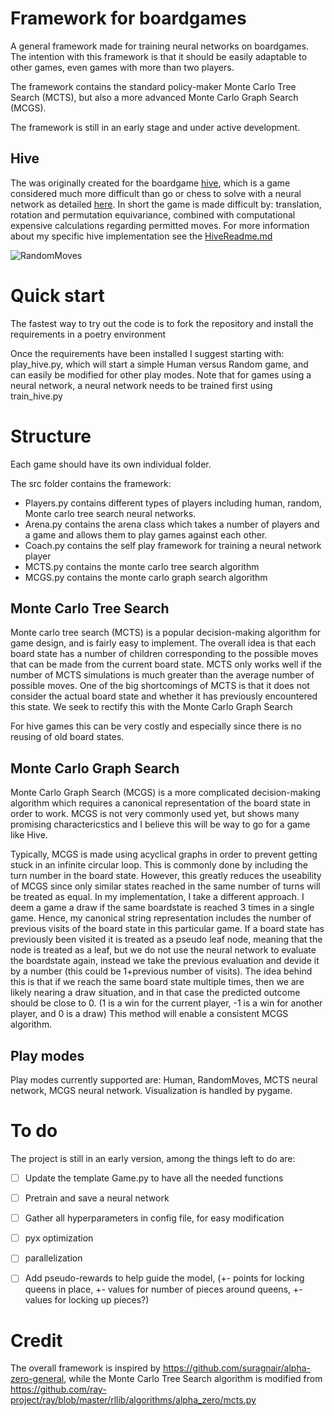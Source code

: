 
# Framework for boardgames
A general framework made for training neural networks on boardgames. 
The intention with this framework is that it should be easily adaptable to other games, even games with more than two players.

The framework contains the standard policy-maker Monte Carlo Tree Search (MCTS), but also a more advanced Monte Carlo Graph Search (MCGS). 

The framework is still in an early stage and under active development.

## Hive
The was originally created for the boardgame [hive](https://boardgamegeek.com/boardgame/2655/hive), which is a game considered much more difficult than go or chess to solve with a neural network as detailed [here](https://liacs.leidenuniv.nl/~plaata1/papers/IEEE_Conference_Hive_D__Kampert.pdf).
In short the game is made difficult by: translation, rotation and permutation equivariance, combined with computational expensive calculations regarding permitted moves. For more information about my specific hive implementation see the [HiveReadme.md](https://github.com/tueboesen/Hive_nn/blob/master/hive/HiveReadme.md)

![RandomMoves](https://github.com/tueboesen/Hive_nn/blob/master/hive/icons/hive_example.gif)

# Quick start
The fastest way to try out the code is to fork the repository and install the requirements in a poetry environment

Once the requirements have been installed I suggest starting with: play_hive.py, which will start a simple Human versus Random game, and can easily be modified for other play modes.
Note that for games using a neural network, a neural network needs to be trained first using train_hive.py

# Structure
Each game should have its own individual folder.

The src folder contains the framework:
- Players.py contains different types of players including human, random, Monte carlo tree search neural networks.
- Arena.py contains the arena class which takes a number of players and a game and allows them to play games against each other.
- Coach.py contains the self play framework for training a neural network player
- MCTS.py contains the monte carlo tree search algorithm
- MCGS.py contains the monte carlo graph search algorithm

## Monte Carlo Tree Search
Monte carlo tree search (MCTS) is a popular decision-making algorithm for game design, and is fairly easy to implement. The overall idea is that each board state has a number of children corresponding to the possible moves that can be made from the current board state.
MCTS only works well if the number of MCTS simulations is much greater than the average number of possible moves. 
One of the big shortcomings of MCTS is that it does not consider the actual board state and whether it has previously encountered this state. We seek to rectify this with the Monte Carlo Graph Search

For hive games this can be very costly and especially since there is no reusing of old board states. 

## Monte Carlo Graph Search
Monte Carlo Graph Search (MCGS) is a more complicated decision-making algorithm which requires a canonical representation of the board state in order to work. 
MCGS is not very commonly used yet, but shows many promising charactericstics and I believe this will be way to go for a game like Hive.

Typically, MCGS is made using acyclical graphs in order to prevent getting stuck in an infinite circular loop. This is commonly done by including the turn number in the board state. However, this greatly reduces the useability of MCGS since only similar states reached in the same number of turns will be treated as equal.
In my implementation, I take a different approach. I deem a game a draw if the same boardstate is reached 3 times in a single game.
Hence, my canonical string representation includes the number of previous visits of the board state in this particular game.
If a board state has previously been visited it is treated as a pseudo leaf node, meaning that the node is treated as a leaf, but we do not use the neural network to evaluate the boardstate again, instead we take the previous evaluation and devide it by a number (this could be 1+previous number of visits). 
The idea behind this is that if we reach the same board state multiple times, then we are likely nearing a draw situation, and in that case the predicted outcome should be close to 0. 
(1 is a win for the current player, -1 is a win for another player, and 0 is a draw)
This method will enable a consistent MCGS algorithm.

## Play modes
Play modes currently supported are: Human, RandomMoves, MCTS neural network, MCGS neural network. Visualization is handled by pygame.


# To do
The project is still in an early version, among the things left to do are:

- [ ] Update the template Game.py to have all the needed functions
- [ ] Pretrain and save a neural network
- [ ] Gather all hyperparameters in config file, for easy modification 
- [ ] pyx optimization
- [ ] parallelization
- [ ] Add pseudo-rewards to help guide the model, (+- points for locking queens in place, +- values for number of pieces around queens, +- values for locking up pieces?) 


# Credit 
The overall framework is inspired by 
https://github.com/suragnair/alpha-zero-general, while the Monte Carlo Tree Search algorithm is modified from https://github.com/ray-project/ray/blob/master/rllib/algorithms/alpha_zero/mcts.py




